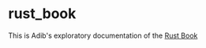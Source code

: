 # rust_book

This is Adib's exploratory documentation of the [Rust Book](https://doc.rust-lang.org/book/ch01-01-installation.html) 
